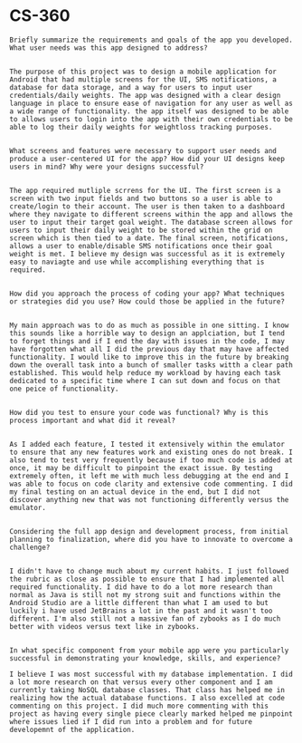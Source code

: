 # CS-360


    Briefly summarize the requirements and goals of the app you developed. What user needs was this app designed to address?
    
    
    The purpose of this project was to design a mobile application for Android that had multiple screens for the UI, SMS notifications, a database for data storage, and a way for users to input user credentials/daily weights. The app was designed with a clear design language in place to ensure ease of navigation for any user as well as a wide range of functionality. the app itself was designed to be able to allows users to login into the app with their own credentials to be able to log their daily weights for weightloss tracking purposes.

    
    What screens and features were necessary to support user needs and produce a user-centered UI for the app? How did your UI designs keep users in mind? Why were your designs successful?
    
    
    The app required mutliple scrrens for the UI. The first screen is a screen with two input fields and two buttons so a user is able to create/login to their account. The user is then taken to a dashboard where they navigate to different screens within the app and allows the user to input their target goal weight. The database screen allows for users to input their daily weight to be stored within the grid on screen which is then tied to a date. The final screen, notifications, allows a user to enable/disable SMS notifications once their goal weight is met. I believe my design was successful as it is extremely easy to naviagte and use while accomplishing everything that is required.
    
    
    How did you approach the process of coding your app? What techniques or strategies did you use? How could those be applied in the future?
    

    My main approach was to do as much as possible in one sitting. I know this sounds like a horrible way to design an applciation, but I tend to forget things and if I end the day with issues in the code, I may have forgotten what all I did the previous day that may have affected functionality. I would like to improve this in the future by breaking down the overall task into a bunch of smaller tasks witth a clear path established. This would help reduce my workload by having each task dedicated to a specific time where I can sut down and focus on that one peice of functionality. 
    
    
    How did you test to ensure your code was functional? Why is this process important and what did it reveal?
   
    
    As I added each feature, I tested it extensively within the emulator to ensure that any new features work and existing ones do not break. I also tend to test very frequently because if too much code is added at once, it may be difficult to pinpoint the exact issue. By testing extremely often, it left me with much less debugging at the end and I was able to focus on code clarity and extensive code commenting. I did my final testing on an actual device in the end, but I did not discover anything new that was not functioning differently versus the emulator. 

    
    Considering the full app design and development process, from initial planning to finalization, where did you have to innovate to overcome a challenge?

    
    I didn't have to change much about my current habits. I just followed the rubric as close as possible to ensure that I had implemented all required functionality. I did have to do a lot more research than normal as Java is still not my strong suit and functions within the Android Studio are a little different than what I am used to but luckily i have used JetBrains a lot in the past and it wasn't too different. I'm also still not a massive fan of zybooks as I do much better with videos versus text like in zybooks.
    
    
    In what specific component from your mobile app were you particularly successful in demonstrating your knowledge, skills, and experience?

    I believe I was most successful with my database implementation. I did a lot more research on that versus every other component and I am currently taking NoSQL database classes. That class has helped me in realizing how the actual database functions. I also excelled at code commenting on this project. I did much more commenting with this project as having every single piece clearly marked helped me pinpoint where issues lied if I did run into a problem and for future developemnt of the application. 
